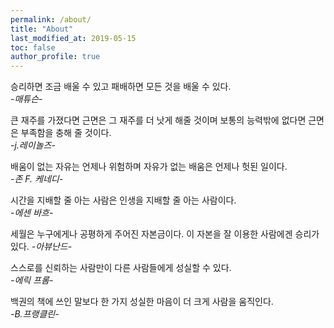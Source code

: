 ```yaml
---
permalink: /about/
title: "About"
last_modified_at: 2019-05-15
toc: false
author_profile: true
---
```

  
  
  
승리하면 조금 배울 수 있고 패배하면 모든 것을 배울 수 있다.  
*-매튜슨-*


큰 재주를 가졌다면 근면은 그 재주를 더 낫게 해줄 것이며 보통의 능력밖에 없다면 근면은 부족함을 충해 줄 것이다.  
*-j.레이놀즈-*


배움이 없는 자유는 언제나 위험하며 자유가 없는 배움은 언제나 헛된 일이다.  
*-존 F. 케네디-*



시간을 지배할 줄 아는 사람은 인생을 지배할 줄 아는 사람이다.  
*-에센 바흐-*


세월은 누구에게나 공평하게 주어진 자본금이다. 이 자본을 잘 이용한 사람에겐 승리가 있다.
*-아뷰난드-*


스스로를 신뢰하는 사람만이 다른 사람들에게 성실할 수 있다.  
*-에릭 프롬-*


백권의 책에 쓰인 말보다 한 가지 성실한 마음이 더 크게 사람을 움직인다.  
*-B.프랭클린-*